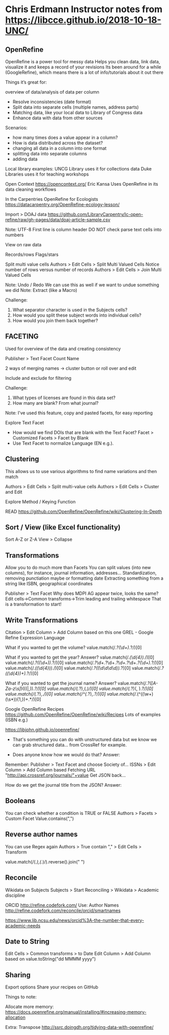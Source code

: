 # Chris Erdmann Instructor notes from https://libcce.github.io/2018-10-18-UNC/

## OpenRefine

OpenRefine is a power tool for messy data
Helps you clean data, link data, visualize it and keeps a record of your revisions
Its been around for a while (GoogleRefine), which means there is a lot of info/tutorials about it out there


Things it’s great for:

overview of data/analysis of data per column
* Resolve inconsistencies (date format)
* Split data into separate cells (multiple names, address parts)
* Matching data, like your local data to Library of Congress data
* Enhance data with data from other sources

Scenarios:
* how many times does a value appear in a column?
* How is data distributed across the dataset?
* changing all data in a column into one format
* splitting data into separate columns
* adding data


Local library examples:
UNCG Library uses it for collections data
Duke Libraries uses it for teaching workshops

Open Context
https://opencontext.org/
Eric Kansa
Uses OpenRefine in its data cleaning workflows

In the Carpentries
OpenRefine for Ecologists
https://datacarpentry.org/OpenRefine-ecology-lesson/


Import > DOAJ data
https://github.com/LibraryCarpentry/lc-open-refine/raw/gh-pages/data/doaj-article-sample.csv


Note:
UTF-8
First line is column header
DO NOT check parse text cells into numbers

View on raw data

Records/rows
Flags/stars

Split multi value cells
Authors > Edit Cells > Split Multi Valued Cells
Notice number of rows versus number of records
Authors > Edit Cells > Join Multi Valued Cells

Note: Undo / Redo
We can use this as well if we want to undue something we did
Note: Extract (like a Macro)


Challenge:
1. What separator character is used in the Subjects cells?
2. How would you split these subject words into individual cells?
3. How would you join them back together?

<Green sticky>

## FACETING
Used for overview of the data and creating consistency

Publisher > Text Facet
Count
Name

2 ways of merging names -> cluster button or roll over and edit

Include and exclude for filtering

Challenge:
1. What types of licenses are found in this data set?
2. How many are blank? From what journal?

Note:
I've used this feature, copy and pasted facets, for easy reporting

Explore Text Facet
- How would we find DOIs that are blank with the Text Facet?
  Facet > Customized Facets > Facet by Blank
- Use Text Facet to normalize Language (EN e.g.).

## Clustering

This allows us to use various algorithms to find name variations and then match

Authors > Edit Cells > Split multi-value cells
Authors > Edit Cells > Cluster and Edit

Explore Method / Keying Function

READ
https://github.com/OpenRefine/OpenRefine/wiki/Clustering-In-Depth

## Sort / View (like Excel functionality)
Sort A-Z or Z-A
View > Collapse

## Transformations

Allow you to do much more than Facets
You can split values (into new columns), for instance, journal information, addresses...
Standardization, removing punctiation maybe or formatting date
Extracting something from a string like ISBN, geographical coordinates

Publisher > Text Facet
Why does MDPI AG appear twice, looks the same?
Edit cells->Common transforms->Trim leading and trailing whitespace
That is a transformation to start!

## Write Transformations

Citation > Edit Column > Add Column based on this one
GREL - Google Refine Expression Language

What if you wanted to get the volume? 
value.match(/.*?(\d+).*?/)[0]


What if you wanted to get the year?
Answer?
value.match(/.*(\d{4}).*/)[0]
value.match(/.*?\((\d+)\).*?/)[0]
value.match(/.*?\d+.*?\d+.*?\d+.*?\d+.*?(\d+).*?/)[0]
value.match(/.*\((\d{4})\).*/)[0]
value.match(/.*?((\d\d\d\d)\).*?)[0]
value.match(/.*?(\(\d{4}\)+).*?/)[0]

What if you wanted to get the journal name?
Answer?
value.match(/.*?([A-Za-z\s]*)((\(|,)).*?/)[0]
value.match(/(.*?),(.*)/)[0]
value.match(/(.*?)(, ).*?/)[0]
value.match(/(.*?),.*/)[0]
value.match(/^(.*?),.*?/)[0]
value.match(/.*(^((\w+)(\s*)){1,})+.*/)[0]

Google OpenRefine Recipes
https://github.com/OpenRefine/OpenRefine/wiki/Recipes
Lots of examples (ISBN e.g.)

https://libjohn.github.io/openrefine/

- That's something you can do with unstructured data but we know we can grab structured data... from CrossRef for example.

- Does anyone know how we would do that?
Answer:

Remember:
Publisher > Text Facet and choose Society of...
ISSNs > Edit Column > Add Column based Fetching URL
"http://api.crossref.org/journals/"+value
Get JSON back...

How do we get the journal title from the JSON?
Answer:


## Booleans
You can check whether a condition is TRUE or FALSE
Authors > Facets > Custom Facet
Value.contains(",") 


## Reverse author names

You can use Regex again
Authors > True contain "," > Edit Cells > Transform

value.match(/(.*),(.*)/).reverse().join(" ")


## Reconcile

Wikidata on Subjects
Subjects > Start Reconciling > Wikidata > Academic discipline

ORCID
http://refine.codefork.com/
Use: Author Names
http://refine.codefork.com/reconcile/orcid/smartnames

https://www.lib.ncsu.edu/news/orcid%3A-the-number-that-every-academic-needs

## Date to String
Edit Cells > Common transforms > to Date
Edit Column > Add Column based on
value.toString("dd MMMM yyyy")

## Sharing
Export options
Share your recipes on GitHub


Things to note:

Allocate more memory:
https://docs.openrefine.org/manual/installing/#increasing-memory-allocation


Extra:
Transpose http://ssrc.doingdh.org/tidying-data-with-openrefine/
